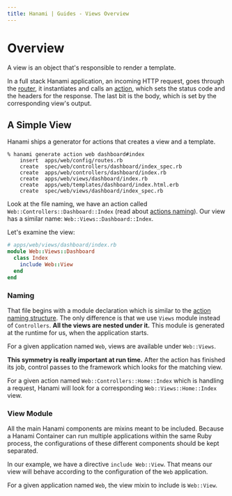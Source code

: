 ```yaml
---
title: Hanami | Guides - Views Overview
---
```


# Overview

A view is an object that's responsible to render a template.

In a full stack Hanami application, an incoming HTTP request, goes through the [router](/guides/routing/overview), it instantiates and calls an [action](/guides/actions/overview), which sets the status code and the headers for the response.
The last bit is the body, which is set by the corresponding view's output.

## A Simple View

Hanami ships a generator for actions that creates a view and a template.

```shell
% hanami generate action web dashboard#index
    insert  apps/web/config/routes.rb
    create  spec/web/controllers/dashboard/index_spec.rb
    create  apps/web/controllers/dashboard/index.rb
    create  apps/web/views/dashboard/index.rb
    create  apps/web/templates/dashboard/index.html.erb
    create  spec/web/views/dashboard/index_spec.rb
```

Look at the file naming, we have an action called `Web::Controllers::Dashboard::Index` (read about [actions naming](/guides/actions/overview)).
Our view has a similar name: `Web::Views::Dashboard::Index`.

Let's examine the view:

```ruby
# apps/web/views/dashboard/index.rb
module Web::Views::Dashboard
  class Index
    include Web::View
  end
end
```

### Naming

That file begins with a module declaration which is similar to the [action naming structure](/guides/actions/overview).
The only difference is that we use `Views` module instead of `Controllers`.
**All the views are nested under it.**
This module is generated at the runtime for us, when the application starts.

<p class="convention">
  For a given application named <code>Web</code>, views are available under <code>Web::Views</code>.
</p>

**This symmetry is really important at run time.**
After the action has finished its job, control passes to the framework which looks for the matching view.

<p class="convention">
  For a given action named <code>Web::Controllers::Home::Index</code> which is handling a request, Hanami will look for a corresponding <code>Web::Views::Home::Index</code> view.
</p>

### View Module

All the main Hanami components are mixins meant to be included.
Because a Hanami Container can run multiple applications within the same Ruby process, the configurations of these different components should be kept separated.

In our example, we have a directive `include Web::View`.
That means our view will behave according to the configuration of the `Web` application.

<p class="convention">
  For a given application named <code>Web</code>, the view mixin to include is <code>Web::View</code>.
</p>
